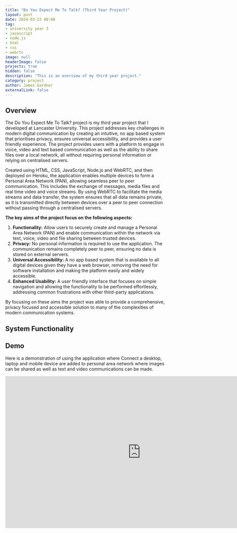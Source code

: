 ```yaml
---
title: "Do You Expect Me To Talk? (Third Year Project)"
layout: post
date: 2024-03-22 00:00
tag: 
- university year 3
- javascript
- node.js
- html
- css
- webrtc
image: null
headerImage: false
projects: true
hidden: false 
description: "This is an overview of my third year project."
category: project
author: James Gardner 
externalLink: false
---
```

## Overview
The Do You Expect Me To Talk? project is my third year project that I developed at Lancaster University. This project addresses key challenges in modern digital communication by creating an intuitive, no app based system that prioritises privacy, ensures universal accessibility, and provides a user friendly experience. The project provides users with a platform to engage in voice, video and text based communication as well as the ability to share files over a local network, all without requiring personal information or relying on centralised servers.

Created using HTML, CSS, JavaScript, Node.js and WebRTC, and then deployed on Heroku, the application enables multiple devices to form a Personal Area Network (PAN), allowing seamless peer to peer communication. This includes the exchange of messages, media files and real time video and voice streams. By using WebRTC to facilitate the media streams and data transfer, the system ensures that all data remains private, as it is transmitted directly between devices over a peer to peer connection without passing through a centralised servers.

**The key aims of the project focus on the following aspects:**
1.	**Functionality:** Allow users to securely create and manage a Personal Area Network (PAN) and enable communication within the network via text, voice, video and file sharing between trusted devices.
2.	**Privacy:** No personal information is required to use the application. The communication remains completely peer to peer, ensuring no data is stored on external servers.
3.	**Universal Accessibility:** A no app based system that is available to all digital devices given they have a web browser, removing the need for software installation and making the platform easily and widely accessible.
4.	**Enhanced Usability:** A user friendly interface that focuses on simple navigation and allowing the functionality to be performed effortlessly, addressing common frustrations with other third-party applications.

By focusing on these aims the project was able to provide a comprehensive, privacy focused and accessible solution to many of the complexities of modern communication systems.

## System Functionality


## Demo
Here is a demonstration of using the application where Connect a desktop, laptop and mobile device are added to personal area network where images can be shared as well as text and video communications can be made.

<p align="center">
    <iframe width="854" height="480" src="https://www.youtube.com/embed/6wUoPsU0N2Q?si=BgbIMbSAhIHeGntG" title="YouTube video player" frameborder="0" allow="accelerometer; autoplay; clipboard-write; encrypted-media; gyroscope; picture-in-picture; web-share" allowfullscreen></iframe>
</p>
